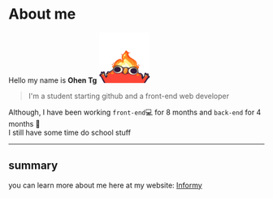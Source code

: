 # About me
Hello my name is **Ohen Tg**
<img height="100" width="100" src="images/elmoFire.gif" alt="new" />
<br>
> I'm a student starting github and a front-end web developer

Although,  I have been working `front-end`💻 for 8 months and `back-end` for 4 months 📅
<br>
I still have some time do school stuff
<br>

---

## summary 
you can learn more about me here at my website: [Informy](https://rubyjoby.github.io/About_Me_Page/)
